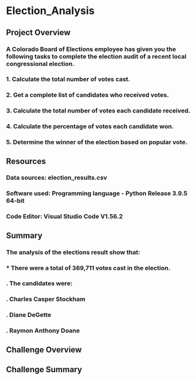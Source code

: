 # Election_Analysis

## Project Overview

### A Colorado Board of Elections employee has given you the following tasks to complete the election audit of a recent local congressional election.

### 1. Calculate the total number of votes cast.
### 2. Get a complete list of candidates who received votes.
### 3. Calculate the total number of votes each candidate received.
### 4. Calculate the percentage of votes each candidate won.
### 5. Determine the winner of the election based on popular vote.

##
## Resources
### Data sources: election_results.csv
### Software used: Programming language - Python Release 3.9.5 64-bit
###                Code Editor: Visual Studio Code V1.56.2


##
## Summary
### The analysis of the elections result show that:

### * There were a total of 369,711 votes cast in the election.
### . The candidates were:
### . Charles Casper Stockham
### . Diane DeGette
### . Raymon Anthony Doane



## Challenge Overview



## Challenge Summary
